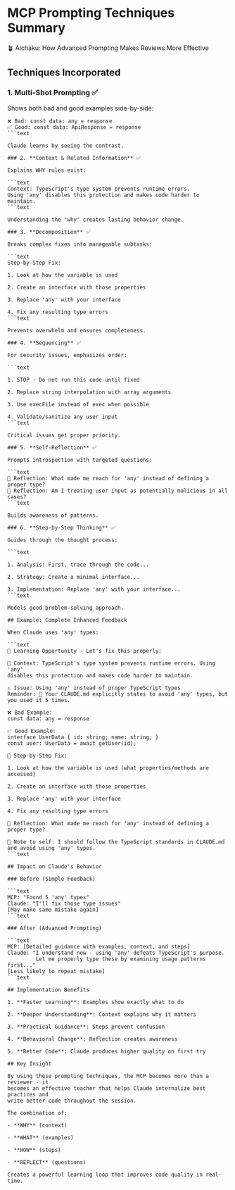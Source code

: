 # MCP Prompting Techniques Summary

🪴 Aichaku: How Advanced Prompting Makes Reviews More Effective

## Techniques Incorporated

### 1. **Multi-Shot Prompting** ✅

Shows both bad and good examples side-by-side:

````text
❌ Bad: const data: any = response
✅ Good: const data: ApiResponse = response
```text

Claude learns by seeing the contrast.

### 2. **Context & Related Information** ✅

Explains WHY rules exist:

```text
Context: TypeScript's type system prevents runtime errors.
Using 'any' disables this protection and makes code harder to maintain.
```text

Understanding the "why" creates lasting behavior change.

### 3. **Decomposition** ✅

Breaks complex fixes into manageable subtasks:

```text
Step-by-Step Fix:

1. Look at how the variable is used

2. Create an interface with those properties

3. Replace 'any' with your interface

4. Fix any resulting type errors
```text

Prevents overwhelm and ensures completeness.

### 4. **Sequencing** ✅

For security issues, emphasizes order:

```text

1. STOP - Do not run this code until fixed

2. Replace string interpolation with array arguments

3. Use execFile instead of exec when possible

4. Validate/sanitize any user input
```text

Critical issues get proper priority.

### 5. **Self-Reflection** ✅

Prompts introspection with targeted questions:

```text
🤔 Reflection: What made me reach for 'any' instead of defining a proper type?
🤔 Reflection: Am I treating user input as potentially malicious in all cases?
```text

Builds awareness of patterns.

### 6. **Step-by-Step Thinking** ✅

Guides through the thought process:

```text

1. Analysis: First, trace through the code...

2. Strategy: Create a minimal interface...

3. Implementation: Replace 'any' with your interface...
```text

Models good problem-solving approach.

## Example: Complete Enhanced Feedback

When Claude uses 'any' types:

```text
🌱 Learning Opportunity - Let's fix this properly:

📖 Context: TypeScript's type system prevents runtime errors. Using 'any'
disables this protection and makes code harder to maintain.

⚠️ Issue: Using 'any' instead of proper TypeScript types
Reminder: 📝 Your CLAUDE.md explicitly states to avoid 'any' types, but you used it 5 times.

❌ Bad Example:
const data: any = response

✅ Good Example:
interface UserData { id: string; name: string; }
const user: UserData = await getUser(id);

🔄 Step-by-Step Fix:

1. Look at how the variable is used (what properties/methods are accessed)

2. Create an interface with those properties

3. Replace 'any' with your interface

4. Fix any resulting type errors

🤔 Reflection: What made me reach for 'any' instead of defining a proper type?

📌 Note to self: I should follow the TypeScript standards in CLAUDE.md and avoid using 'any' types.
```text

## Impact on Claude's Behavior

### Before (Simple Feedback)

```text
MCP: "Found 5 'any' types"
Claude: "I'll fix those type issues"
[May make same mistake again]
```text

### After (Advanced Prompting)

```text
MCP: [Detailed guidance with examples, context, and steps]
Claude: "I understand now - using 'any' defeats TypeScript's purpose.
         Let me properly type these by examining usage patterns first..."
[Less likely to repeat mistake]
```text

## Implementation Benefits

1. **Faster Learning**: Examples show exactly what to do

2. **Deeper Understanding**: Context explains why it matters

3. **Practical Guidance**: Steps prevent confusion

4. **Behavioral Change**: Reflection creates awareness

5. **Better Code**: Claude produces higher quality on first try

## Key Insight

By using these prompting techniques, the MCP becomes more than a reviewer - it
becomes an effective teacher that helps Claude internalize best practices and
write better code throughout the session.

The combination of:

- **WHY** (context)

- **WHAT** (examples)

- **HOW** (steps)

- **REFLECT** (questions)

Creates a powerful learning loop that improves code quality in real-time.
````

